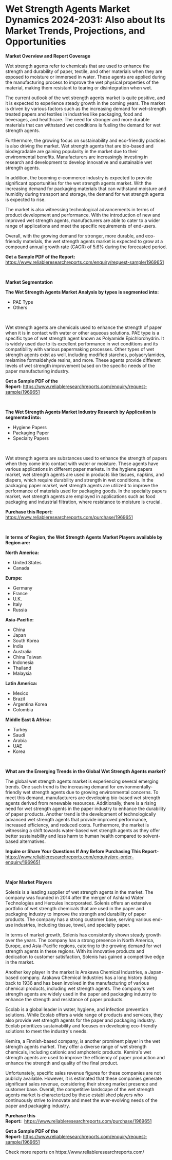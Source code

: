 <p><h1>Wet Strength Agents Market Dynamics 2024-2031: Also about Its Market Trends, Projections, and Opportunities</h1></p><p><strong>Market Overview and Report Coverage</strong></p>
<p><p>Wet strength agents refer to chemicals that are used to enhance the strength and durability of paper, textile, and other materials when they are exposed to moisture or immersed in water. These agents are applied during the manufacturing process to improve the wet physical properties of the material, making them resistant to tearing or disintegration when wet.</p><p>The current outlook of the wet strength agents market is quite positive, and it is expected to experience steady growth in the coming years. The market is driven by various factors such as the increasing demand for wet-strength treated papers and textiles in industries like packaging, food and beverages, and healthcare. The need for stronger and more durable materials that can withstand wet conditions is fueling the demand for wet strength agents.</p><p>Furthermore, the growing focus on sustainability and eco-friendly practices is also driving the market. Wet strength agents that are bio-based and biodegradable are gaining popularity in the market due to their environmental benefits. Manufacturers are increasingly investing in research and development to develop innovative and sustainable wet strength agents.</p><p>In addition, the booming e-commerce industry is expected to provide significant opportunities for the wet strength agents market. With the increasing demand for packaging materials that can withstand moisture and humidity during transport and storage, the demand for wet strength agents is expected to rise.</p><p>The market is also witnessing technological advancements in terms of product development and performance. With the introduction of new and improved wet strength agents, manufacturers are able to cater to a wider range of applications and meet the specific requirements of end-users.</p><p>Overall, with the growing demand for stronger, more durable, and eco-friendly materials, the wet strength agents market is expected to grow at a compound annual growth rate (CAGR) of 5.6% during the forecasted period.</p></p>
<p><strong>Get a Sample PDF of the Report:</strong> <a href="https://www.reliableresearchreports.com/enquiry/request-sample/1969651">https://www.reliableresearchreports.com/enquiry/request-sample/1969651</a></p>
<p>&nbsp;</p>
<p><strong>Market Segmentation</strong></p>
<p><strong>The Wet Strength Agents Market Analysis by types is segmented into:</strong></p>
<p><ul><li>PAE Type</li><li>Others</li></ul></p>
<p>&nbsp;</p>
<p><p>Wet strength agents are chemicals used to enhance the strength of paper when it is in contact with water or other aqueous solutions. PAE type is a specific type of wet strength agent known as Polyamide Epichlorohydrin. It is widely used due to its excellent performance in wet conditions and its compatibility with various papermaking processes. Other types of wet strength agents exist as well, including modified starches, polyacrylamides, melamine formaldehyde resins, and more. These agents provide different levels of wet strength improvement based on the specific needs of the paper manufacturing industry.</p></p>
<p><strong>Get a Sample PDF of the Report:</strong>&nbsp;<a href="https://www.reliableresearchreports.com/enquiry/request-sample/1969651">https://www.reliableresearchreports.com/enquiry/request-sample/1969651</a></p>
<p>&nbsp;</p>
<p><strong>The Wet Strength Agents Market Industry Research by Application is segmented into:</strong></p>
<p><ul><li>Hygiene Papers</li><li>Packaging Paper</li><li>Specialty Papers</li></ul></p>
<p>&nbsp;</p>
<p><p>Wet strength agents are substances used to enhance the strength of papers when they come into contact with water or moisture. These agents have various applications in different paper markets. In the hygiene papers market, wet strength agents are used in products like tissues, napkins, and diapers, which require durability and strength in wet conditions. In the packaging paper market, wet strength agents are utilized to improve the performance of materials used for packaging goods. In the specialty papers market, wet strength agents are employed in applications such as food packaging and industrial filtration, where resistance to moisture is crucial.</p></p>
<p><strong>Purchase this Report:</strong>&nbsp; <a href="https://www.reliableresearchreports.com/purchase/1969651">https://www.reliableresearchreports.com/purchase/1969651</a></p>
<p>&nbsp;</p>
<p><strong>In terms of Region, the Wet Strength Agents Market Players available by Region are:</strong></p>
<p>
    <p> <strong> North America: </strong>
        <ul>
            <li>United States</li>
            <li>Canada</li>
        </ul>
        </p> 
    <p> <strong> Europe: </strong>
        <ul>
            <li>Germany</li>
            <li>France</li>
            <li>U.K.</li>
            <li>Italy</li>
            <li>Russia</li>
        </ul>
        </p> 
    <p> <strong> Asia-Pacific: </strong>
        <ul>
            <li>China</li>
            <li>Japan</li>
            <li>South Korea</li>
            <li>India</li>
            <li>Australia</li>
            <li>China Taiwan</li>
            <li>Indonesia</li>
            <li>Thailand</li>
            <li>Malaysia</li>
        </ul>
        </p> 
    <p> <strong> Latin America: </strong>
        <ul>
            <li>Mexico</li>
            <li>Brazil</li>
            <li>Argentina Korea</li>
            <li>Colombia</li>
        </ul>
        </p> 
    <p> <strong> Middle East & Africa: </strong>
        <ul>
            <li>Turkey</li>
            <li>Saudi</li>
            <li>Arabia</li>
            <li>UAE</li>
            <li>Korea</li>
        </ul>
    </p>
    </p>
<p>&nbsp;</p>
<p><strong>What are the Emerging Trends in the Global Wet Strength Agents market?</strong></p>
<p><p>The global wet strength agents market is experiencing several emerging trends. One such trend is the increasing demand for environmentally-friendly wet strength agents due to growing environmental concerns. To meet this demand, manufacturers are developing bio-based wet strength agents derived from renewable resources. Additionally, there is a rising need for wet strength agents in the paper industry to enhance the durability of paper products. Another trend is the development of technologically advanced wet strength agents that provide improved performance, increased efficiency, and reduced costs. Furthermore, the market is witnessing a shift towards water-based wet strength agents as they offer better sustainability and less harm to human health compared to solvent-based alternatives.</p></p>
<p><strong>Inquire or Share Your Questions If Any Before Purchasing This Report</strong>- <a href="https://www.reliableresearchreports.com/enquiry/pre-order-enquiry/1969651">https://www.reliableresearchreports.com/enquiry/pre-order-enquiry/1969651</a></p>
<p>&nbsp;</p>
<p><strong>Major Market Players</strong></p>
<p><p>Solenis is a leading supplier of wet strength agents in the market. The company was founded in 2014 after the merger of Ashland Water Technologies and Hercules Incorporated. Solenis offers an extensive portfolio of wet strength chemicals that are used in the paper and packaging industry to improve the strength and durability of paper products. The company has a strong customer base, serving various end-use industries, including tissue, towel, and specialty paper.</p><p>In terms of market growth, Solenis has consistently shown steady growth over the years. The company has a strong presence in North America, Europe, and Asia-Pacific regions, catering to the growing demand for wet strength agents in these regions. With its innovative products and dedication to customer satisfaction, Solenis has gained a competitive edge in the market.</p><p>Another key player in the market is Arakawa Chemical Industries, a Japan-based company. Arakawa Chemical Industries has a long history dating back to 1936 and has been involved in the manufacturing of various chemical products, including wet strength agents. The company's wet strength agents are widely used in the paper and packaging industry to enhance the strength and resistance of paper products.</p><p>Ecolab is a global leader in water, hygiene, and infection prevention solutions. While Ecolab offers a wide range of products and services, they also provide wet strength agents for the paper and packaging industry. Ecolab prioritizes sustainability and focuses on developing eco-friendly solutions to meet the industry's needs.</p><p>Kemira, a Finnish-based company, is another prominent player in the wet strength agents market. They offer a diverse range of wet strength chemicals, including cationic and amphoteric products. Kemira's wet strength agents are used to improve the efficiency of paper production and enhance the strength and quality of the final product.</p><p>Unfortunately, specific sales revenue figures for these companies are not publicly available. However, it is estimated that these companies generate significant sales revenue, considering their strong market presence and customer base. Overall, the competitive landscape of the wet strength agents market is characterized by these established players who continuously strive to innovate and meet the ever-evolving needs of the paper and packaging industry.</p></p>
<p><strong>Purchase this Report:</strong>&nbsp;&nbsp;<a href="https://www.reliableresearchreports.com/purchase/1969651">https://www.reliableresearchreports.com/purchase/1969651</a></p>
<p></p>
<p><strong>Get a Sample PDF of the Report:</strong>&nbsp;<a href="https://www.reliableresearchreports.com/enquiry/request-sample/1969651">https://www.reliableresearchreports.com/enquiry/request-sample/1969651</a></p>
<p>Check more reports on https://www.reliableresearchreports.com/</p>